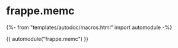 # frappe.memc

{%- from "templates/autodoc/macros.html" import automodule -%}

{{ automodule("frappe.memc") }}
